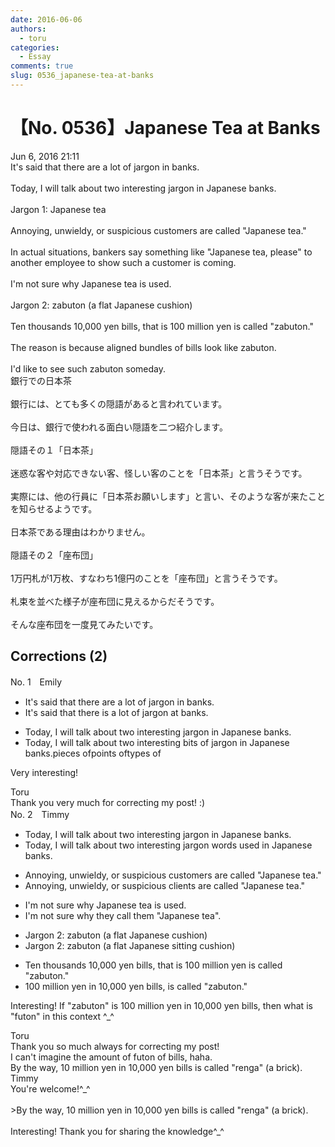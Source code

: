 ```yaml
---
date: 2016-06-06
authors:
  - toru
categories:
  - Essay
comments: true
slug: 0536_japanese-tea-at-banks
---
```


# 【No. 0536】Japanese Tea at Banks
<div class="date">Jun 6, 2016 21:11</div>
<div id="post"><div id="body_show_ori">
It's said that there are a lot of jargon in banks.<br/><br/>Today, I will talk about two interesting jargon in Japanese banks.<br/><br/>Jargon 1: Japanese tea<br/><br/>Annoying, unwieldy, or suspicious customers are called "Japanese tea."<br/><br/>In actual situations, bankers say something like "Japanese tea, please" to another employee to show such a customer is coming.<br/><br/>I'm not sure why Japanese tea is used.<br/><br/>Jargon 2: zabuton (a flat Japanese cushion)<br/><br/>Ten thousands 10,000 yen bills, that is 100 million yen is called "zabuton."<br/><br/>The reason is because aligned bundles of bills look like zabuton.<br/><br/>I'd like to see such zabuton someday.
</div></div>

<!-- more -->

<div id="post_ja"><div id="body_show_mo">
銀行での日本茶<br/><br/>銀行には、とても多くの隠語があると言われています。<br/><br/>今日は、銀行で使われる面白い隠語を二つ紹介します。<br/><br/>隠語その１「日本茶」<br/><br/>迷惑な客や対応できない客、怪しい客のことを「日本茶」と言うそうです。<br/><br/>実際には、他の行員に「日本茶お願いします」と言い、そのような客が来たことを知らせるようです。<br/><br/>日本茶である理由はわかりません。<br/><br/>隠語その２「座布団」<br/><br/>1万円札が1万枚、すなわち1億円のことを「座布団」と言うそうです。<br/><br/>札束を並べた様子が座布団に見えるからだそうです。<br/><br/>そんな座布団を一度見てみたいです。
</div></div>

## Corrections (2)
<div id="block"><div class="first_name"> No. 1　<span class="just_name">Emily</span></div><div id="block2">
<ul class="correction_field">
<li class="incorrect">It's said that there are a lot of jargon in banks.</li>
<li class="corrected correct">
It's said that there <span class="f_red">is </span>a lot of jargon <span class="f_red">at</span> banks.
</li>
</ul>
<ul class="correction_field">
<li class="incorrect">Today, I will talk about two interesting jargon in Japanese banks.</li>
<li class="corrected correct">
Today, I will talk about two interesting <span class="f_red">bits of </span>jargon in Japanese banks.<span class="f_red">pieces of</span><span class="f_red">points of</span><span class="f_red">types of </span>
</li>
</ul>
<p class="comment_small">
 Very interesting!
</p>

</div><div class="name"><span class="just_name">Toru</span><br>
Thank you very much for correcting my post! :)
</div>
</div>
<div id="block"><div class="first_name"> No. 2　<span class="just_name">Timmy</span></div><div id="block2">
<ul class="correction_field">
<li class="incorrect">Today, I will talk about two interesting jargon in Japanese banks.</li>
<li class="corrected correct">
Today, I will talk about two interesting <span class="f_blue">jargon words used</span> in Japanese banks.
</li>
</ul>
<ul class="correction_field">
<li class="incorrect">Annoying, unwieldy, or suspicious customers are called "Japanese tea."</li>
<li class="corrected correct">
Annoying, unwieldy, or suspicious <span class="f_blue">clients</span> are called "Japanese tea."
</li>
</ul>
<ul class="correction_field">
<li class="incorrect">I'm not sure why Japanese tea is used.</li>
<li class="corrected correct">
I'm not sure why <span class="f_blue">they call them </span>"Japanese tea".
</li>
</ul>
<ul class="correction_field">
<li class="incorrect">Jargon 2: zabuton (a flat Japanese cushion)</li>
<li class="corrected correct">
Jargon 2: zabuton (a flat Japanese <span class="f_blue">sitting</span> cushion)
</li>
</ul>
<ul class="correction_field">
<li class="incorrect">Ten thousands 10,000 yen bills, that is 100 million yen is called "zabuton."</li>
<li class="corrected correct">
100 million yen <span class="f_blue">in</span> 10,000 yen bills, is called "zabuton."
</li>
</ul>
<p class="comment_small">
 Interesting! If "zabuton" is 100 million yen in 10,000 yen bills, then what is "futon" in this context ^_^
</p>

</div><div class="name"><span class="just_name">Toru</span><br>
Thank you so much always for correcting my post!<br/>I can't imagine the amount of futon of bills, haha.<br/>By the way, 10 million yen in 10,000 yen bills is called "renga" (a brick).
</div>
<div class="name"><span class="just_name">Timmy</span><br>
You're welcome!^_^<br/><br/>&gt;By the way, 10 million yen in 10,000 yen bills is called "renga" (a brick).<br/><br/>Interesting! Thank you for sharing the knowledge^_^
</div>
</div>
